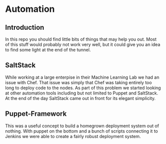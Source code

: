 # Automation
## Introduction
In this repo you should find little bits of things that may help you out. Most of this stuff would probably not work very well, but it could give you an idea to find some light at the end of the tunnel. 

## SaltStack
While working at a large enterpise in their Machine Learning Lab we had an issue with Chef. That issue was simply that Chef was taking entirely too long to deploy code to the nodes. As part of this problem we started looking at other automation tools including but not limited to Puppet and SaltStack. At the end of the day SaltStack came out in front for its elegant simplicity. 

## Puppet-Framework
This was a useful concept to build a homegrown deployment system out of nothing. With puppet on the bottom and a bunch of scripts connecting it to Jenkins we were able to create a fairly robust deployment system.
